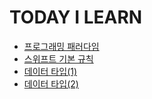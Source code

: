 # TODAY I LEARN

- [프로그래밍 패러다임](./swift-language/PART-1/ch_01.md)
- [스위프트 기본 규칙](./swift-language/PART-1/ch_02.md)
- [데이터 타입(1)](./swift-language/PART-1/ch_03.md)
- [데이터 타입(2)](./swift-language/PART-1/ch_04.md)
